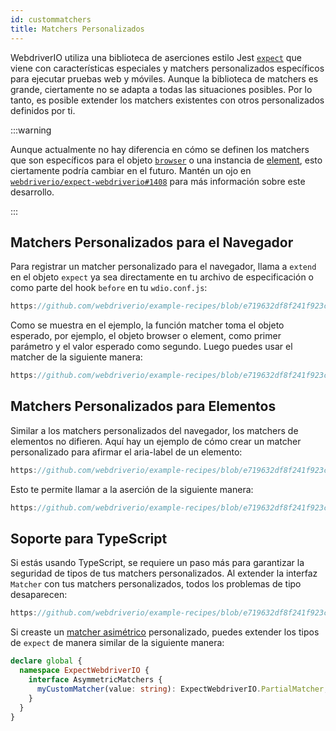 ```yaml
---
id: custommatchers
title: Matchers Personalizados
---
```


WebdriverIO utiliza una biblioteca de aserciones estilo Jest [`expect`](https://webdriver.io/docs/api/expect-webdriverio) que viene con características especiales y matchers personalizados específicos para ejecutar pruebas web y móviles. Aunque la biblioteca de matchers es grande, ciertamente no se adapta a todas las situaciones posibles. Por lo tanto, es posible extender los matchers existentes con otros personalizados definidos por ti.

:::warning

Aunque actualmente no hay diferencia en cómo se definen los matchers que son específicos para el objeto [`browser`](/docs/api/browser) o una instancia de [element](/docs/api/element), esto ciertamente podría cambiar en el futuro. Mantén un ojo en [`webdriverio/expect-webdriverio#1408`](https://github.com/webdriverio/expect-webdriverio/issues/1408) para más información sobre este desarrollo.

:::

## Matchers Personalizados para el Navegador

Para registrar un matcher personalizado para el navegador, llama a `extend` en el objeto `expect` ya sea directamente en tu archivo de especificación o como parte del hook `before` en tu `wdio.conf.js`:

```js reference useHTTPS
https://github.com/webdriverio/example-recipes/blob/e719632df8f241f923c8d9301aab6bccee5cb109/customMatchers/example.ts#L3-L18
```

Como se muestra en el ejemplo, la función matcher toma el objeto esperado, por ejemplo, el objeto browser o element, como primer parámetro y el valor esperado como segundo. Luego puedes usar el matcher de la siguiente manera:

```js reference useHTTPS
https://github.com/webdriverio/example-recipes/blob/e719632df8f241f923c8d9301aab6bccee5cb109/customMatchers/example.ts#L50-L52
```

## Matchers Personalizados para Elementos

Similar a los matchers personalizados del navegador, los matchers de elementos no difieren. Aquí hay un ejemplo de cómo crear un matcher personalizado para afirmar el aria-label de un elemento:

```js reference useHTTPS
https://github.com/webdriverio/example-recipes/blob/e719632df8f241f923c8d9301aab6bccee5cb109/customMatchers/example.ts#L20-L38
```

Esto te permite llamar a la aserción de la siguiente manera:

```js reference useHTTPS
https://github.com/webdriverio/example-recipes/blob/e719632df8f241f923c8d9301aab6bccee5cb109/customMatchers/example.ts#L54-L57
```

## Soporte para TypeScript

Si estás usando TypeScript, se requiere un paso más para garantizar la seguridad de tipos de tus matchers personalizados. Al extender la interfaz `Matcher` con tus matchers personalizados, todos los problemas de tipo desaparecen:

```js reference useHTTPS
https://github.com/webdriverio/example-recipes/blob/e719632df8f241f923c8d9301aab6bccee5cb109/customMatchers/example.ts#L40-L47
```

Si creaste un [matcher asimétrico](https://jestjs.io/docs/expect#expectextendmatchers) personalizado, puedes extender los tipos de `expect` de manera similar de la siguiente manera:

```ts
declare global {
  namespace ExpectWebdriverIO {
    interface AsymmetricMatchers {
      myCustomMatcher(value: string): ExpectWebdriverIO.PartialMatcher;
    }
  }
}
```